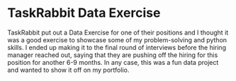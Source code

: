 # TaskRabbit Data Exercise

TaskRabbit put out a Data Exercise for one of their positions and I thought it was a good exercise to showcase some of my problem-solving and python skills. I ended up making it to the final round of interviews before the hiring manager reached out, saying that they are pushing off the hiring for this position for another 6-9 months. In any case, this was a fun data project and wanted to show it off on my portfolio.  
